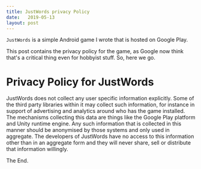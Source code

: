 ```yaml
---
title: JustWords privacy Policy
date:   2019-05-13
layout: post
---
```


`JustWords` is a simple Android game I wrote that is hosted on Google Play.  

This post contains the privacy policy for the game, as Google now think that's a critical thing even for hobbyist stuff.  So, here we go.

Privacy Policy for JustWords
===

JustWords does not collect any user specific information explicitly.  Some of the third party libraries within it may collect such information, for instance in support of advertising and analytics around who has the game installed.  The mechanisms collecting this data are things like the Google Play platform and Unity runtime engine.
Any such information that is collected in this manner should be anonymised by those systems and only used in aggregate.
The developers of JustWords have no access to this information other than in an aggregate form and they will never share, sell or distribute that information willingly.

The End.
